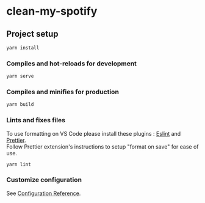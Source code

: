 # clean-my-spotify

## Project setup

```sh
yarn install
```

### Compiles and hot-reloads for development

```sh
yarn serve
```

### Compiles and minifies for production

```sh
yarn build
```

### Lints and fixes files

To use formatting on VS Code please install these plugins : [Eslint](https://marketplace.visualstudio.com/items?itemName=dbaeumer.vscode-eslint) and [Prettier](https://marketplace.visualstudio.com/items?itemName=esbenp.prettier-vscode).\
Follow Prettier extension's instructions to setup "format on save" for ease of use.

```sh
yarn lint
```

### Customize configuration

See [Configuration Reference](https://cli.vuejs.org/config/).
